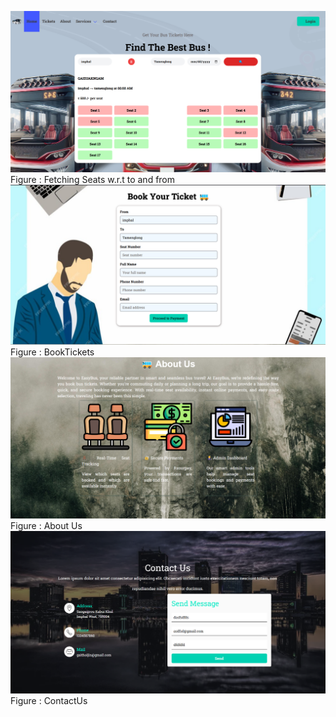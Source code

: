 ![Image](fetchSeats.png)
Figure : Fetching Seats w.r.t to and from
![Image](bookTickets.png)
Figure : BookTickets
![Image](aboutUs.png)
Figure : About Us
![Image](contactUs.png)
Figure : ContactUs

